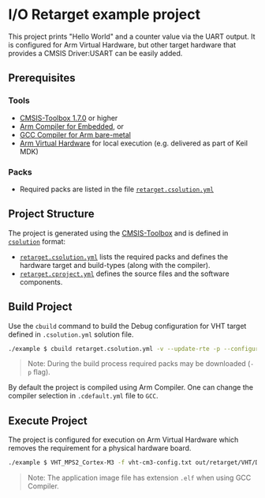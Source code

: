 # I/O Retarget example project

This project prints "Hello World" and a counter value via the UART output. It is configured for Arm Virtual Hardware, but other target hardware that provides a CMSIS Driver:USART can be easily added.

## Prerequisites

### Tools

- [CMSIS-Toolbox 1.7.0](https://github.com/Open-CMSIS-Pack/devtools/releases) or higher
- [Arm Compiler for Embedded](https://developer.arm.com/downloads/view/ACOMPE), or
- [GCC Compiler for Arm bare-metal](https://developer.arm.com/downloads/-/arm-gnu-toolchain-downloads)
- [Arm Virtual Hardware](https://developer.arm.com/Tools%20and%20Software/Arm%20Virtual%20Hardware) for local execution (e.g. delivered as part of Keil MDK)

### Packs

- Required packs are listed in the file [`retarget.csolution.yml`](./retarget.csolution.yml)

## Project Structure

The project is generated using the [CMSIS-Toolbox](https://github.com/Open-CMSIS-Pack/devtools/blob/main/tools/projmgr/docs/Manual/Overview.md) and is defined in [`csolution`](https://github.com/Open-CMSIS-Pack/devtools/blob/main/tools/projmgr/docs/Manual/YML-Format.md) format:

- [`retarget.csolution.yml`](./retarget.csolution.yml) lists the required packs and defines the hardware target and build-types (along with the compiler).
- [`retarget.cproject.yml`](./retarget.cproject.yml) defines the source files and the software components.

## Build Project

Use the `cbuild` command to build the Debug configuration for VHT target defined in `.csolution.yml` solution file.

```bash
./example $ cbuild retarget.csolution.yml -v --update-rte -p --configuration .Debug+VHT
```

>Note: During the build process required packs may be downloaded (`-p` flag).

By default the project is compiled using Arm Compiler. One can change the compiler
selection in `.cdefault.yml` file to `GCC`.

## Execute Project

The project is configured for execution on Arm Virtual Hardware which removes the requirement for a physical hardware board.

```bash
./example $ VHT_MPS2_Cortex-M3 -f vht-cm3-config.txt out/retarget/VHT/Debug/retarget.axf
```

>Note: The application image file has extension `.elf` when using GCC Compiler.
